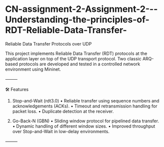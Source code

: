 # CN-assignment-2-Assignment-2---Understanding-the-principles-of-RDT-Reliable-Data-Transfer-
 Reliable Data Transfer Protocols over UDP

This project implements Reliable Data Transfer (RDT) protocols at the application layer on top of the UDP transport protocol. Two classic ARQ-based protocols are developed and tested in a controlled network environment using Mininet.

⸻

🛠 Features

1. Stop-and-Wait (rdt3.0)
	•	Reliable transfer using sequence numbers and acknowledgements (ACKs).
	•	Timeout and retransmission handling for packet loss.
	•	Duplicate detection at the receiver.

2. Go-Back-N (GBN)
	•	Sliding window protocol for pipelined data transfer.
	•	Dynamic handling of different window sizes.
	•	Improved throughput over Stop-and-Wait in low-delay environments.

⸻
